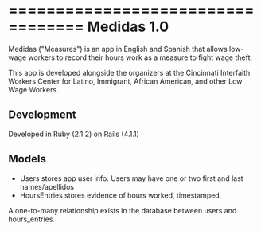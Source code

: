 ==================================
Medidas 1.0
==================================

Medidas ("Measures") is an app in English and Spanish that allows low-wage workers to record their hours work as a measure to fight wage theft.

This app is developed alongside the organizers at the Cincinnati Interfaith Workers Center for Latino, Immigrant, African American, and other Low Wage Workers.


Development
-----------
Developed in Ruby (2.1.2) on Rails (4.1.1)



Models
------
- Users stores app user info. Users may have one or two first and last names/apellidos
- HoursEntries stores evidence of hours worked, timestamped.

A one-to-many relationship exists in the database between users and hours_entries.
